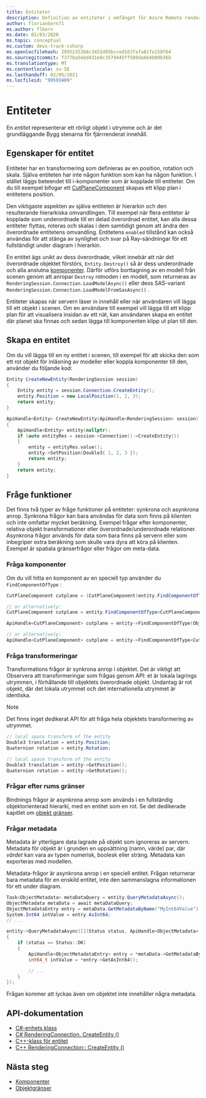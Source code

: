 ```yaml
---
title: Entiteter
description: Definition av entiteter i omfånget för Azure Remote rendering API
author: florianborn71
ms.author: flborn
ms.date: 02/03/2020
ms.topic: conceptual
ms.custom: devx-track-csharp
ms.openlocfilehash: 29952353b8c3452d95bcced163fafa81fe158f64
ms.sourcegitcommit: f377ba5ebd431e8c3579445ff588da664b00b36b
ms.translationtype: MT
ms.contentlocale: sv-SE
ms.lasthandoff: 02/05/2021
ms.locfileid: "99593409"
---
```

# <a name="entities"></a>Entiteter

En *entitet* representerar ett rörligt objekt i utrymme och är det grundläggande Bygg stenarna för fjärrrenderat innehåll.

## <a name="entity-properties"></a>Egenskaper för entitet

Entiteter har en transformering som definieras av en position, rotation och skala. Själva entiteten har inte någon funktion som kan ha någon funktion. I stället läggs beteendet till i-komponenter som är kopplade till entiteter. Om du till exempel bifogar ett [CutPlaneComponent](../overview/features/cut-planes.md)  skapas ett klipp plan i entitetens position.

Den viktigaste aspekten av själva entiteten är hierarkin och den resulterande hierarkiska omvandlingen. Till exempel när flera entiteter är kopplade som underordnade till en delad överordnad entitet, kan alla dessa entiteter flyttas, roteras och skalas i dem samtidigt genom att ändra den överordnade entitetens omvandling. Entitetens `enabled` tillstånd kan också användas för att stänga av synlighet och svar på Ray-sändningar för ett fullständigt under diagram i hierarkin.

En entitet ägs unikt av dess överordnade, vilket innebär att när det överordnade objektet förstörs, `Entity.Destroy()` så är dess underordnade och alla anslutna [komponenter](components.md). Därför utförs borttagning av en modell från scenen genom att anropar `Destroy` rotnoden i en modell, som returneras av `RenderingSession.Connection.LoadModelAsync()` eller dess SAS-variant `RenderingSession.Connection.LoadModelFromSasAsync()` .

Entiteter skapas när servern läser in innehåll eller när användaren vill lägga till ett objekt i scenen. Om en användare till exempel vill lägga till ett klipp plan för att visualisera insidan av ett nät, kan användaren skapa en entitet där planet ska finnas och sedan lägga till komponenten klipp ut plan till den.

## <a name="create-an-entity"></a>Skapa en entitet

Om du vill lägga till en ny entitet i scenen, till exempel för att skicka den som ett rot objekt för inläsning av modeller eller koppla komponenter till den, använder du följande kod:

```cs
Entity CreateNewEntity(RenderingSession session)
{
    Entity entity = session.Connection.CreateEntity();
    entity.Position = new LocalPosition(1, 2, 3);
    return entity;
}
```

```cpp
ApiHandle<Entity> CreateNewEntity(ApiHandle<RenderingSession> session)
{
    ApiHandle<Entity> entity(nullptr);
    if (auto entityRes = session->Connection()->CreateEntity())
    {
        entity = entityRes.value();
        entity->SetPosition(Double3{ 1, 2, 3 });
        return entity;
    }
    return entity;
}
```

## <a name="query-functions"></a>Fråge funktioner

Det finns två typer av fråge funktioner på entiteter: synkrona och asynkrona anrop. Synkrona frågor kan bara användas för data som finns på klienten och inte omfattar mycket beräkning. Exempel frågar efter komponenter, relativa objekt transformationer eller överordnade/underordnade relationer. Asynkrona frågor används för data som bara finns på servern eller som inbegriper extra beräkning som skulle vara dyra att köra på klienten. Exempel är spatiala gränserfrågor eller frågor om meta-data.

### <a name="querying-components"></a>Fråga komponenter

Om du vill hitta en komponent av en speciell typ använder du `FindComponentOfType` :

```cs
CutPlaneComponent cutplane = (CutPlaneComponent)entity.FindComponentOfType(ObjectType.CutPlaneComponent);

// or alternatively:
CutPlaneComponent cutplane = entity.FindComponentOfType<CutPlaneComponent>();
```

```cpp
ApiHandle<CutPlaneComponent> cutplane = entity->FindComponentOfType(ObjectType::CutPlaneComponent)->as<CutPlaneComponent>();

// or alternatively:
ApiHandle<CutPlaneComponent> cutplane = entity->FindComponentOfType<CutPlaneComponent>();
```

### <a name="querying-transforms"></a>Fråga transformeringar

Transformations frågor är synkrona anrop i objektet. Det är viktigt att Observera att transformeringar som frågas genom API: et är lokala lagrings utrymmen, i förhållande till objektets överordnade objekt. Undantag är rot objekt, där det lokala utrymmet och det internationella utrymmet är identiska.

> [!NOTE]
> Det finns inget dedikerat API för att fråga hela objektets transformering av utrymmet.

```cs
// local space transform of the entity
Double3 translation = entity.Position;
Quaternion rotation = entity.Rotation;
```

```cpp
// local space transform of the entity
Double3 translation = entity->GetPosition();
Quaternion rotation = entity->GetRotation();
```

### <a name="querying-spatial-bounds"></a>Frågar efter rums gränser

Bindnings frågor är asynkrona anrop som används i en fullständig objektorienterad hierarki, med en entitet som en rot. Se det dedikerade kapitlet om [objekt gränser](object-bounds.md).

### <a name="querying-metadata"></a>Frågar metadata

Metadata är ytterligare data lagrade på objekt som ignoreras av servern. Metadata för objekt är i grunden en uppsättning (namn, värde) par, där _värdet_ kan vara av typen numerisk, boolesk eller sträng. Metadata kan exporteras med modellen.

Metadata-frågor är asynkrona anrop i en speciell entitet. Frågan returnerar bara metadata för en enskild entitet, inte den sammanslagna informationen för ett under diagram.

```cs
Task<ObjectMetadata> metaDataQuery = entity.QueryMetadataAsync();
ObjectMetadata metaData = await metaDataQuery;
ObjectMetadataEntry entry = metaData.GetMetadataByName("MyInt64Value");
System.Int64 intValue = entry.AsInt64;
// ...
```

```cpp
entity->QueryMetadataAsync([](Status status, ApiHandle<ObjectMetadata> metaData) 
{
    if (status == Status::OK)
    {
        ApiHandle<ObjectMetadataEntry> entry = *metaData->GetMetadataByName("MyInt64Value");
        int64_t intValue = *entry->GetAsInt64();

        // ...
    }
});
```

Frågan kommer att lyckas även om objektet inte innehåller några metadata.

## <a name="api-documentation"></a>API-dokumentation

* [C#-enhets klass](/dotnet/api/microsoft.azure.remoterendering.entity)
* [C# RenderingConnection. CreateEntity ()](/dotnet/api/microsoft.azure.remoterendering.renderingconnection.createentity)
* [C++-klass för entitet](/cpp/api/remote-rendering/entity)
* [C++ RenderingConnection:: CreateEntity ()](/cpp/api/remote-rendering/renderingconnection#createentity)

## <a name="next-steps"></a>Nästa steg

* [Komponenter](components.md)
* [Objektgränser](object-bounds.md)